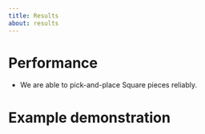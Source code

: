 ```yaml
---
title: Results
about: results
---
```

<!--(a) How well did your project work? What tasks did it perform? (b) Illustrate with pictures and at least one video.-->

# Performance
* We are able to pick-and-place Square pieces reliably.

# Example demonstration